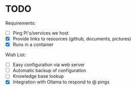 # TODO

Requirements:

- [ ] Ping Pi's/services we host
- [x] Provide links to resources (github, documents, pictures)
- [x] Runs in a container

Wish List:

- [ ] Easy configuration via web server
- [ ] Automatic backup of configuration
- [ ] Knowledge base lookup
- [x] Integration with Ollama to respond to @ pings
